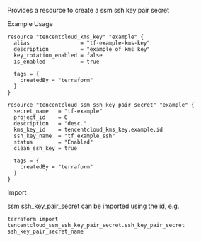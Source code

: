 Provides a resource to create a ssm ssh key pair secret

Example Usage

```hcl
resource "tencentcloud_kms_key" "example" {
  alias                = "tf-example-kms-key"
  description          = "example of kms key"
  key_rotation_enabled = false
  is_enabled           = true

  tags = {
    createdBy = "terraform"
  }
}

resource "tencentcloud_ssm_ssh_key_pair_secret" "example" {
  secret_name   = "tf-example"
  project_id    = 0
  description   = "desc."
  kms_key_id    = tencentcloud_kms_key.example.id
  ssh_key_name  = "tf_example_ssh"
  status        = "Enabled"
  clean_ssh_key = true

  tags = {
    createdBy = "terraform"
  }
}
```

Import

ssm ssh_key_pair_secret can be imported using the id, e.g.

```
terraform import tencentcloud_ssm_ssh_key_pair_secret.ssh_key_pair_secret ssh_key_pair_secret_name
```